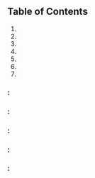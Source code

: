 ## <a name='contents'>Table of Contents</a>

  1. [](#)
  1. [](#)
  1. [](#)
  1. [](#)
  1. [](#)
  1. [](#)
  1. [](#)
  
  ### <a name=''> :</a>
  ### <a name=''> :</a>
  ### <a name=''> :</a>
  ### <a name=''> :</a>
  ### <a name=''> :</a>
  
``` C

```
``` C

```
``` C

```
``` C

```
